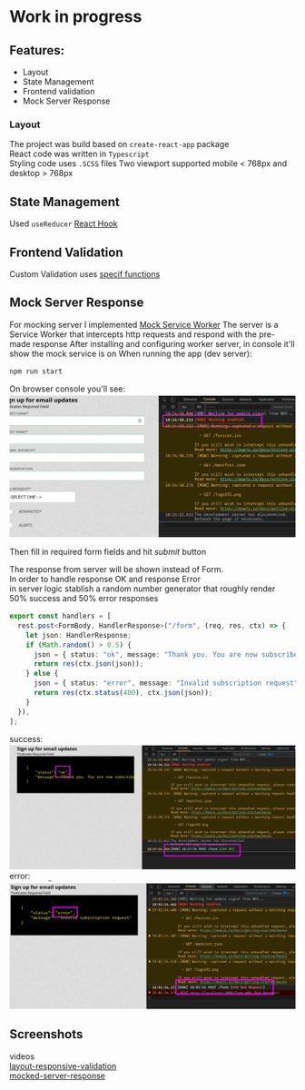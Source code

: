 # Work in progress

## Features:

- Layout
- State Management
- Frontend validation
- Mock Server Response

### Layout

The project was build based on `create-react-app` package  
React code was written in `Typescript`  
Styling code uses `.SCSS` files
Two viewport supported mobile < 768px and desktop > 768px

## State Management

Used `useReducer` [React Hook](https://reactjs.org/docs/hooks-reference.html#usereducer)

## Frontend Validation

Custom Validation uses [specif functions](src/utils/validation.ts)

## Mock Server Response

For mocking server I implemented [Mock Service Worker](https://mswjs.io/)
The server is a Service Worker that intercepts http requests
and respond with the pre-made response
After installing and configuring worker server, in console it'll show the
mock service is on
When running the app (dev server):

```bash
npm run start
```

On browser console you'll see:
![Mockin server enabled at runtime](screenshots/mocking-server-enabled-2021-08-19_18-53.png)

Then fill in required form fields and hit _submit_ button

The response from server will be shown instead of Form.  
In order to handle response OK and response Error  
in server logic stablish a random number generator that roughly render  
50% success and 50% error responses

```typescript
export const handlers = [
  rest.post<FormBody, HandlerResponse>("/form", (req, res, ctx) => {
    let json: HandlerResponse;
    if (Math.random() > 0.5) {
      json = { status: "ok", message: "Thank you. You are now subscribed" };
      return res(ctx.json(json));
    } else {
      json = { status: "error", message: "Invalid subscription request" };
      return res(ctx.status(400), ctx.json(json));
    }
  }),
];
```

success:
![success response](screenshots/response-ok-2021-08-19_18-58.png)
error:
![error response](screenshots/response-error-2021-08-19_19-02.png)

## Screenshots

videos  
[layout-responsive-validation](https://drive.google.com/file/d/1c6OkwniQEQ7B4UECuJyF2bD0pYm5Ja-A/view?usp=sharing)  
[mocked-server-response](https://drive.google.com/file/d/1ILtYzFdG83nki5RgM12baMnxd200olbB/view?usp=sharing)
